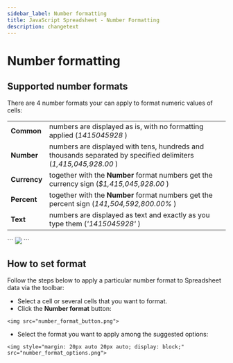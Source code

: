 ```yaml
---
sidebar_label: Number formatting
title: JavaScript Spreadsheet - Number Formatting
description: changetext
---
```


# Number formatting

## Supported number formats

There are 4 number formats your can apply to format numeric values of cells:

<table class="webixdoc_links">
	<tbody>
        <tr>
			<td class="webixdoc_links0"><b>Common</b></td>
			<td>numbers are displayed as is, with no formatting applied (<i>1415045928</i> )</td>
		</tr>
        <tr>
			<td class="webixdoc_links0"><b>Number</b></td>
			<td>numbers are displayed with tens, hundreds and thousands separated by specified delimiters (<i>1,415,045,928.00</i> )</td>
		</tr>
        <tr>
			<td class="webixdoc_links0"><b>Currency</b></td>
			<td>together with the <b>Number</b> format numbers get the currency sign (<i>$1,415,045,928.00</i> )</td>
		</tr>
        <tr>
			<td class="webixdoc_links0"><b>Percent</b></td>
			<td>together with the <b>Number</b> format numbers get the percent sign (<i>141,504,592,800.00%</i> )</td>
		</tr>
        <tr>
			<td class="webixdoc_links0"><b>Text</b></td>
			<td>numbers are displayed as text and exactly as you type them (<i>'1415045928'</i> )</td>
		</tr>
    </tbody>
</table>
```
<img src="number_formats.png">
```

## How to set format

Follow the steps below to apply a particular number format to Spreadsheet data via the toolbar:

- Select a cell or several cells that you want to format.
- Click the **Number format** button:

```
<img src="number_format_button.png">
```

- Select the format you want to apply among the suggested options:

```
<img style="margin: 20px auto 20px auto; display: block;" src="number_format_options.png">
```
